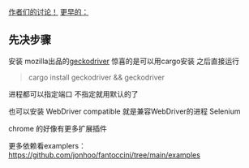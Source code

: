 [作者们的讨论！](https://bytemeta.vip/repo/jonhoo/fantoccini/issues/145?page=1)
[更早的：](https://www.reddit.com/r/rust/comments/evlc49/thirtyfour_a_new_selenium_library_for_rust_for/) 

## 先决步骤

安装 mozilla出品的[geckodriver](https://github.com/mozilla/geckodriver)
惊喜的是可以用cargo安装 之后直接运行
> cargo install geckodriver && geckodriver

进程都可以指定端口 不指定就用默认的了


也可以安装 WebDriver compatible 就是兼容WebDriver的进程 Selenium

chrome 的好像有更多扩展插件


更多依赖看examplers：
https://github.com/jonhoo/fantoccini/tree/main/examples